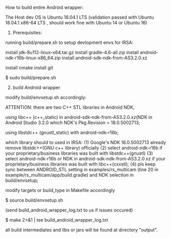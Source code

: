 How to build entire Android wrapper:

The Host dev OS is Ubuntu 18.04.1 LTS (validation passed with Ubuntu 18.04.1 x86-64 LTS , should 
work fine with Ubuntu 14 or Ubuntu 16)

1. Prerequisites:

running build/prepare.sh to setup devlopment envs for IRSA:

install jdk-8u112-linux-x64.tar.gz 
install gradle-4.6-all.zip 
install android-ndk-r16b-linux-x86_64.zip
install android-sdk-ndk-from-AS3.2.0.xz

install cmake 
install git   

$ sudo build/prepare.sh

2. build Android wrapper

 modify build/envsetup.sh accordingly:

 ATTENTION: there are two C++ STL libraries in Android NDK,

 using libc++ (c++_static) in android-sdk-ndk-from-AS3.2.0.xz(NDK in Android Studio 3.2.0 
 which NDK's Pkg.Revision = 18.0.5002713;

 using libstdc++ (gnustl_static) with android-ndk-r16b;

 which library should to used in IRSA:
      (1) Google's NDK 18.0.5002713 already remove libstdc++(GNU c++ library) officially
      (2) select android-ndk-r16b if your proprietary/business libraries was built with
          libstdc++(gnustl) 
      (3) select android-ndk-r16b or NDK in android-sdk-ndk-from-AS3.2.0.xz
          if your proprietary/business libraries was built with libc++(cxxstl);
      (4) pls keep sync between ANDROID_STL setting in examples/rs_multicam (line 20 in 
          example/rs_multicam/app/build.gradle) and NDK selection in
          build/envsetup;

    
 modify targets or build_type in Makefile accordingly

 $ source build/envsetup.sh

 (send build_android_wrapper_log.txt to us if issues occured)

 $ make 2>&1 | tee build_android_wrapper_log.txt   

 all build intermediates and libs or jars will be found at directory "output".

